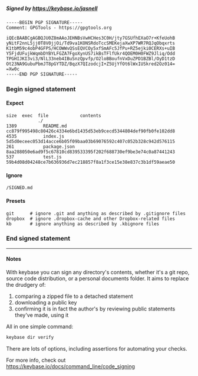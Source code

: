 ##### Signed by https://keybase.io/jasnell
```
-----BEGIN PGP SIGNATURE-----
Comment: GPGTools - https://gpgtools.org

iQEcBAABCgAGBQJU0Z8mAAoJEHNBsVwHCHes3C0H/jty7GSUfhEXaO7r+KfeUohB
yNitF2nnL5jj0T8V0jjOi/Td9va1KONSRdoTccSMEKejaXwXP7WR7RQJqObqxrts
K1tbM59c4obP4GFPS/HCOWWvQSsEQVCOy5xfSmAFc5JfPu+RZ5ejki0CERXs+uIB
Y5FjdUFujkWqmbDYBYLFGZA7FgoXynUS7ikBsTFlfUkr4QOEM0H0FWZ9Jliq/Odd
TPGHIJKI3vi3/NlL33neb4IBuSnzQpvfp/O2loBBoufnVxDuZPD1BZBl/OyD1tzD
Ot23NA9GubuPbmJT8pGYTDZ/BqzX7QIzodcjI+Z5UjYfOt6lWxIUSkred2Oz014=
=Xw0c
-----END PGP SIGNATURE-----

```

<!-- END SIGNATURES -->

### Begin signed statement 

#### Expect

```
size  exec  file            contents                                                        
            ./                                                                              
1389          README.md     cc879f995498c80426c4334e6bd1435d53eb9cecd5344804def90fb0fe102dd8
4535          index.js      5d5d0eceec053d14acce6b05f09baa03b69076592c407c052b328c942d576115
261           package.json  8aa288050e6ad9f5c67810cd839533395f202f688730ef9be3e74c0a87441243
537           test.js       59b4d08d04248ce7b636936d7ec218857f8a1f3ce15e38e837c3b1df59aeae50
```

#### Ignore

```
/SIGNED.md
```

#### Presets

```
git      # ignore .git and anything as described by .gitignore files
dropbox  # ignore .dropbox-cache and other Dropbox-related files    
kb       # ignore anything as described by .kbignore files          
```

<!-- summarize version = 0.0.9 -->

### End signed statement

<hr>

#### Notes

With keybase you can sign any directory's contents, whether it's a git repo,
source code distribution, or a personal documents folder. It aims to replace the drudgery of:

  1. comparing a zipped file to a detached statement
  2. downloading a public key
  3. confirming it is in fact the author's by reviewing public statements they've made, using it

All in one simple command:

```bash
keybase dir verify
```

There are lots of options, including assertions for automating your checks.

For more info, check out https://keybase.io/docs/command_line/code_signing